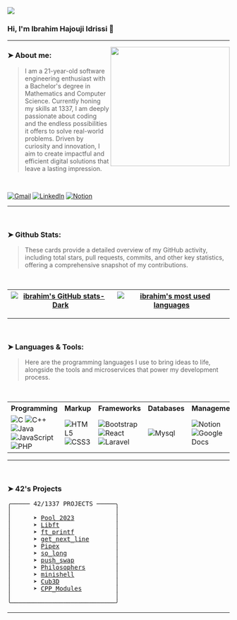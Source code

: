 ![](https://komarev.com/ghpvc/?username=ibahim-hajouji&abbreviated=true)

### Hi, I'm Ibrahim Hajouji Idrissi 👋
---
<img align="right" src="https://i.giphy.com/media/v1.Y2lkPTc5MGI3NjExYmJ6NmdxNXFqbnkwb3pjZnlvNWNqZWVyYjk2enh6bzJkNGdycXRjayZlcD12MV9pbnRlcm5hbF9naWZfYnlfaWQmY3Q9cw/3iyKHMIKg5VWG6qHUm/giphy.gif" width="270" />

### ➤ About me:
> I am a 21-year-old software engineering enthusiast with a Bachelor's degree in Mathematics and Computer Science. Currently honing my skills at 1337, I am deeply passionate about coding and the endless possibilities it offers to solve real-world problems. Driven by curiosity and innovation, I aim to create impactful and efficient digital solutions that leave a lasting impression.

<br/>

<div align="left">
  
[![Gmail](https://img.shields.io/badge/Gmail-D14836?style=for-the-badge&logo=gmail&logoColor=white)](mailto:ibrahim.hajoujiidrissi@gmail.com) [![LinkedIn](https://img.shields.io/badge/linkedin-%230077B5.svg?style=for-the-badge&logo=linkedin&logoColor=white)](https://www.linkedin.com/in/ibrahim-hajouji-idrissi-3971ba310/) [![Notion](https://img.shields.io/badge/Notion-000000?style=for-the-badge&logo=notion&logoColor=white)](https://prickle-walnut-dd7.notion.site/CURSUS-edba8eca743f401fa7ca18353bd5d8fc)


</div>

---

<br />

### ➤ Github Stats:

> These cards provide a detailed overview of my GitHub activity, including total stars, pull requests, commits, and other key statistics, offering a comprehensive snapshot of my contributions.

<br />

<div align="center">

| [![ibrahim's GitHub stats-Dark](https://github-readme-stats.vercel.app/api?username=ibrahim-hajouji&show_icons=true&theme=dark#gh-dark-mode-only)](https://github.com/ibrahim-hajouji/github-readme-stats#gh-dark-mode-only) | [![ibrahim's most used languages](https://github-readme-stats-git-masterrstaa-rickstaa.vercel.app/api/top-langs/?username=ibrahim-hajouji&show_icons=true&layout=compact&theme=dark#gh-dark-mode-only)](https://github.com/ibrahim-hajouji?tab=repositories) |
|:-:|:-:|

</div>

---

<br />

### ➤ Languages & Tools:

> Here are the programming languages I use to bring ideas to life, alongside the tools and microservices that power my development process.

<br/>

<div align="center">
  <table>
    <tr>
      <th>Programming</th>
      <th>Markup</th>
      <th>Frameworks</th>
      <th>Databases</th>
      <th>Management</th>
      <th>Design</th>
    </tr>
    <tr>
      <td>
        <img src="https://img.shields.io/badge/-C-00599C?style=flat-square&logo=c&logoColor=white" alt="C"/>
        <img src="https://img.shields.io/badge/-C++-00599C?style=flat-square&logo=c%2B%2B&logoColor=white" alt="C++"/>
        <br>
        <img src="https://img.shields.io/badge/-Java-007396?style=flat-square&logo=java&logoColor=white" alt="Java"/>
        <img src="https://img.shields.io/badge/-JavaScript-F7DF1E?style=flat-square&logo=javascript&logoColor=black" alt="JavaScript"/>
        <img src="https://img.shields.io/badge/PHP-777BB4?logo=php&logoColor=white" alt="PHP"/>
      </td>
      <td>
        <img src="https://img.shields.io/badge/-HTML5-E34F26?style=flat-square&logo=html5&logoColor=white" alt="HTML5"/>
        <img src="https://img.shields.io/badge/-CSS3-1572B6?style=flat-square&logo=css3&logoColor=white" alt="CSS3"/>
      </td>
      <td>
        <img src="https://img.shields.io/badge/-Bootstrap-563D7C?style=flat-square&logo=bootstrap&logoColor=white" alt="Bootstrap"/> 
        <img src="https://img.shields.io/badge/-React-61DAFB?style=flat-square&logo=react&logoColor=white" alt="React"/>
        <img src="https://img.shields.io/badge/Laravel-2e2e2e?logo=laravel" alt="Laravel"/>
      </td>
      <td>
        <img src="https://shields.io/badge/MySQL-lightgrey?logo=mysql&style=plastic&logoColor=white&labelColor=blue" alt="Mysql"/>
      </td>
      <td>
        <img src="https://img.shields.io/badge/-Notion-000000?style=flat-square&logo=notion&logoColor=white" alt="Notion"/>
        <img src="https://img.shields.io/badge/-Google%20Docs-4285F4?style=flat-square&logo=google%20docs&logoColor=white" alt="Google Docs"/>
      </td>
      <td>
        <img src="https://img.shields.io/badge/-Figma-F24E1E?style=flat-square&logo=figma&logoColor=white" alt="Figma"/>
        <img src="https://img.shields.io/badge/Canva-7952B3?style=flat&logo=canva" alt="Canva"/>
      </td>
    </tr>
  </table>
</div>

---

<br />

### ➤ 42's Projects

<pre>
╭───── 42/1337 PROJECTS ─────╮
│                            │
│      ➤ <a href="https://github.com/ibrahim-hajouji/42-Pool">Pool 2023</a>           │
│      ➤ <a href="https://github.com/ibrahim-hajouji/libft">Libft</a>               │
│      ➤ <a href="https://github.com/ibrahim-hajouji/ft_printf">ft_printf</a>           │
│      ➤ <a href="https://github.com/ibrahim-hajouji/get_next_line">get_next_line</a>       │
│      ➤ <a href="https://github.com/ibrahim-hajouji/Pipex">Pipex</a>               │
│      ➤ <a href="https://github.com/ibrahim-hajouji/so_long">so_long</a>             │
│      ➤ <a href="https://github.com/ibrahim-hajouji/push_swap">push_swap</a>           │
│      ➤ <a href="https://github.com/ibrahim-hajouji/Philosophers">Philosophers</a>        │
│      ➤ <a href="https://github.com/ibrahim-hajouji/minishell">minishell</a>           │
│      ➤ <a href="https://github.com/ibrahim-hajouji/cub3d">Cub3D</a>               │
│      ➤ <a href="https://github.com/ibrahim-hajouji/CPP-Modules">CPP_Modules</a>         │
│                            │
╰────────────────────────────╯
</pre>

---
